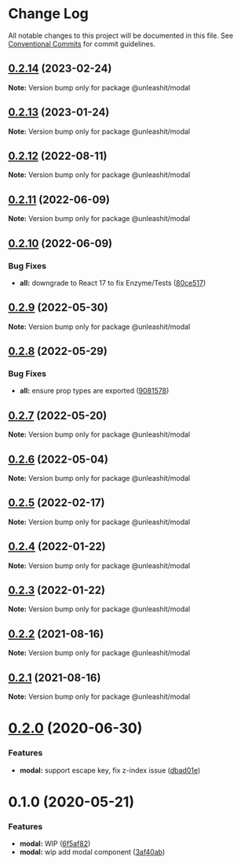 # Change Log

All notable changes to this project will be documented in this file.
See [Conventional Commits](https://conventionalcommits.org) for commit guidelines.

## [0.2.14](https://github.com/unleashit/npm-library/compare/@unleashit/modal@0.2.13...@unleashit/modal@0.2.14) (2023-02-24)

**Note:** Version bump only for package @unleashit/modal





## [0.2.13](https://github.com/unleashit/npm-library/compare/@unleashit/modal@0.2.12...@unleashit/modal@0.2.13) (2023-01-24)

**Note:** Version bump only for package @unleashit/modal





## [0.2.12](https://github.com/unleashit/npm-library/compare/@unleashit/modal@0.2.11...@unleashit/modal@0.2.12) (2022-08-11)

**Note:** Version bump only for package @unleashit/modal





## [0.2.11](https://github.com/unleashit/npm-library/compare/@unleashit/modal@0.2.10...@unleashit/modal@0.2.11) (2022-06-09)

**Note:** Version bump only for package @unleashit/modal





## [0.2.10](https://github.com/unleashit/npm-library/compare/@unleashit/modal@0.2.9...@unleashit/modal@0.2.10) (2022-06-09)


### Bug Fixes

* **all:** downgrade to React 17 to fix Enzyme/Tests ([80ce517](https://github.com/unleashit/npm-library/commit/80ce517e1e65d7a6b7de0e20d47e19d4750482b7))





## [0.2.9](https://github.com/unleashit/npm-library/compare/@unleashit/modal@0.2.8...@unleashit/modal@0.2.9) (2022-05-30)

**Note:** Version bump only for package @unleashit/modal





## [0.2.8](https://github.com/unleashit/npm-library/compare/@unleashit/modal@0.2.7...@unleashit/modal@0.2.8) (2022-05-29)


### Bug Fixes

* **all:** ensure prop types are exported ([9081578](https://github.com/unleashit/npm-library/commit/9081578541726c7309a7843606fa13eb66ca192d))





## [0.2.7](https://github.com/unleashit/npm-library/compare/@unleashit/modal@0.2.6...@unleashit/modal@0.2.7) (2022-05-20)

**Note:** Version bump only for package @unleashit/modal





## [0.2.6](https://github.com/unleashit/npm-library/compare/@unleashit/modal@0.2.5...@unleashit/modal@0.2.6) (2022-05-04)

**Note:** Version bump only for package @unleashit/modal





## [0.2.5](https://github.com/unleashit/npm-library/compare/@unleashit/modal@0.2.4...@unleashit/modal@0.2.5) (2022-02-17)

**Note:** Version bump only for package @unleashit/modal





## [0.2.4](https://github.com/unleashit/npm-library/compare/@unleashit/modal@0.2.3...@unleashit/modal@0.2.4) (2022-01-22)

**Note:** Version bump only for package @unleashit/modal





## [0.2.3](https://github.com/unleashit/npm-library/compare/@unleashit/modal@0.2.2...@unleashit/modal@0.2.3) (2022-01-22)

**Note:** Version bump only for package @unleashit/modal





## [0.2.2](https://github.com/unleashit/npm-library/compare/@unleashit/modal@0.2.1...@unleashit/modal@0.2.2) (2021-08-16)

**Note:** Version bump only for package @unleashit/modal





## [0.2.1](https://github.com/unleashit/npm-library/compare/@unleashit/modal@0.2.0...@unleashit/modal@0.2.1) (2021-08-16)

**Note:** Version bump only for package @unleashit/modal





# [0.2.0](https://github.com/unleashit/npm-library/compare/@unleashit/modal@0.1.0...@unleashit/modal@0.2.0) (2020-06-30)


### Features

* **modal:** support escape key, fix z-index issue ([dbad01e](https://github.com/unleashit/npm-library/commit/dbad01e1905d1e68c5f946975c8492704efc8b47))





# 0.1.0 (2020-05-21)


### Features

* **modal:** WIP ([6f5af82](https://github.com/unleashit/npm-library/commit/6f5af82))
* **modal:** wip add modal component ([3af40ab](https://github.com/unleashit/npm-library/commit/3af40ab))
